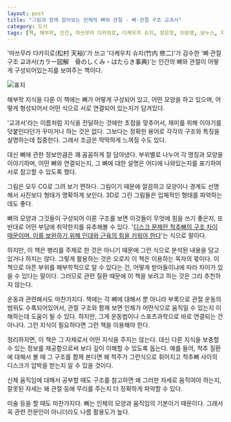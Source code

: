 ```yaml
---
layout: post
title: "그림과 함께 알아보는 인체의 뼈와 관절 - 뼈·관절 구조 교과서"
category: 도서
tags: [책, 해부학, 인간, 마쓰무라 다카히로, 다케우치 슈지, 장은정, 이문영, 보누스, 지적생활자를 위한 교과서 시리즈, 서평]
---
```


'마쓰무라 다카히로(松村 天裕)'가 쓰고
'다케우치 슈지(竹内 修二)'가 감수한
'뼈·관절 구조 교과서(カラー図解　骨のしくみ・はたらき事典)'는
인간의 뼈와 관절이 어떻게 구성되어있는지를 보여주는 책이다.

![표지](https://lh3.googleusercontent.com/jiVjguNihjhbjTsUvyoV9arJLz2nDEyb-dW215qn6a_SASTOQaKVFN167LpoArYnrE3FCt_vTTkGlg=s480)

해부학 지식을 다룬 이 책에는
뼈가 어떻게 구성되어 있고,
어떤 모양을 하고 있으며,
어떻게 형성되어서
어떤 식으로 서로 연결되어 있는지가 담겨있다.

'교과서'라는 이름처럼 지식을 전달하는 것에만 초점을 맞추어서,
재미를 위해 이야기를 덧붙인다던가 꾸미거나 하는 것은 없다.
그보다는 정확한 용어로 각각의 구조와 특징을 설명하는데 집중한다.
그래서 조금은 딱딱하게 느껴질 수도 있다.

대신 뼈에 관한 정보만큼은 꽤 꼼꼼하게 잘 담아냈다.
부위별로 나누어 각 명칭과 모양을 이야기하며,
어떤 뼈와 연결되는지,
그 뼈에 대한 설명은 어디에 나와있는지를 표기하여
서로 참고할 수 있도록 했다.

그림은 모두 CG로 그려 보기 편하다.
그림이기 때문에 깔끔하고 모양이나 경계도 선명해서 사진보다 형태가 명확하게 보인다.
3D로 그린 그림들은 입체적인 형태를 파악하는데도 좋다.

뼈의 모양과 그것들이 구성되어 이룬 구조를 보면
이것들이 무엇에 힘을 쓰기 좋은지, 또 반대로 어떤 부담에 취약한지를 유추해볼 수 있다.
'[디스크 문제란 척추뼈의 구조 차이 때문이며, 이를 보완하기 위해 인대와 근육의 힘을 키워야 한다](https://post.naver.com/viewer/postView.nhn?volumeNo=27305091&memberNo=512601)'는 식으로 말이다.

하지만, 이 책은 병리를 주제로 한 것은 아니기 때문에
그런 식으로 분석된 내용을 담고있거나 하지는 않다.
그렇게 활용하는 것은 오로지 이 책은 이용하는 독자의 몫이다.
이 책으로 아픈 부위를 해부학적으로 알 수 있다는 건,
어떻게 받아들이냐에 따라 차이가 있을 수 있다는 말이다.
그러므로 관련 질환 때문에 이 책을 보려고 하는 것은 그리 추천하지 않는다.

운동과 관련해서도 마찬가지다.
책에는 각 뼈에 대해서 뿐 아니라 부록으로 관절 운동의 범위도 수록되어있어서,
관절 구조와 함께 보면 인체가 어떤식으로 움직일 수 있는지 이해하는데 도움이 될 수 있다.
하지만, 그게 운동법이나 스포츠과학으로 바로 연결되는 건 아니다.
그런 지식이 필요하다면 그런 책을 이용해야 한다.

정리하자면, 이 책은 그 자체로서 어떤 지식을 주지는 않는다.
대신 다른 지식을 보충할 수 있는 정보를 제공함으로써 보다 깊이 이해할 수 있도록 돕는다.
예를 들어, 척추 질환에 대해서 볼 때 그 구조를 함께 본다면
왜 척주가 그런식으로 휘어지고 척추뼈 사이의 디스크가 압박을 받는지 알 수 있을 것이다.

신체 움직임에 대해서 공부할 때도 구조를 참고하면
왜 그러한 자세로 움직여야 하는지,
잘못된 자세는 왜 관절 등에 무리를 주는지 더 정확하게 파악할 수 있다.

미술 등을 할 때도 마찬가지다.
뼈는 인체의 모양과 움직임의 기본이기 때문이다.
그래서 꼭 관련 전문인이 아니더라도 나름 활용도가 높다.
